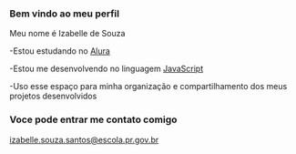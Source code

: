 ### Bem vindo ao meu perfil 

Meu nome é Izabelle de Souza

-Estou estudando no [Alura](https://www.alura.com.br)

-Estou me desenvolvendo no linguagem [JavaScript](https://editor.p5js.org)

-Uso esse espaço para minha organização e compartilhamento dos meus projetos desenvolvidos 

### Voce pode entrar me contato comigo 

izabelle.souza.santos@escola.pr.gov.br
